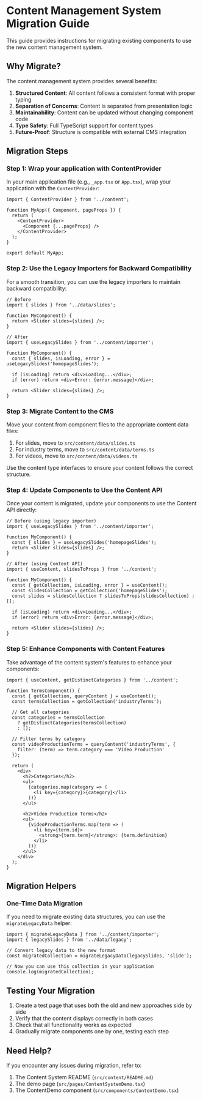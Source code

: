 # Content Management System Migration Guide

This guide provides instructions for migrating existing components to use the new content management system.

## Why Migrate?

The content management system provides several benefits:

1. **Structured Content**: All content follows a consistent format with proper typing
2. **Separation of Concerns**: Content is separated from presentation logic
3. **Maintainability**: Content can be updated without changing component code
4. **Type Safety**: Full TypeScript support for content types
5. **Future-Proof**: Structure is compatible with external CMS integration

## Migration Steps

### Step 1: Wrap your application with ContentProvider

In your main application file (e.g., `_app.tsx` or `App.tsx`), wrap your application with the `ContentProvider`:

```tsx
import { ContentProvider } from '../content';

function MyApp({ Component, pageProps }) {
  return (
    <ContentProvider>
      <Component {...pageProps} />
    </ContentProvider>
  );
}

export default MyApp;
```

### Step 2: Use the Legacy Importers for Backward Compatibility

For a smooth transition, you can use the legacy importers to maintain backward compatibility:

```tsx
// Before
import { slides } from '../data/slides';

function MyComponent() {
  return <Slider slides={slides} />;
}

// After
import { useLegacySlides } from '../content/importer';

function MyComponent() {
  const { slides, isLoading, error } = useLegacySlides('homepageSlides');
  
  if (isLoading) return <div>Loading...</div>;
  if (error) return <div>Error: {error.message}</div>;
  
  return <Slider slides={slides} />;
}
```

### Step 3: Migrate Content to the CMS

Move your content from component files to the appropriate content data files:

1. For slides, move to `src/content/data/slides.ts`
2. For industry terms, move to `src/content/data/terms.ts`
3. For videos, move to `src/content/data/videos.ts`

Use the content type interfaces to ensure your content follows the correct structure.

### Step 4: Update Components to Use the Content API

Once your content is migrated, update your components to use the Content API directly:

```tsx
// Before (using legacy importer)
import { useLegacySlides } from '../content/importer';

function MyComponent() {
  const { slides } = useLegacySlides('homepageSlides');
  return <Slider slides={slides} />;
}

// After (using Content API)
import { useContent, slidesToProps } from '../content';

function MyComponent() {
  const { getCollection, isLoading, error } = useContent();
  const slidesCollection = getCollection('homepageSlides');
  const slides = slidesCollection ? slidesToProps(slidesCollection) : [];
  
  if (isLoading) return <div>Loading...</div>;
  if (error) return <div>Error: {error.message}</div>;
  
  return <Slider slides={slides} />;
}
```

### Step 5: Enhance Components with Content Features

Take advantage of the content system's features to enhance your components:

```tsx
import { useContent, getDistinctCategories } from '../content';

function TermsComponent() {
  const { getCollection, queryContent } = useContent();
  const termsCollection = getCollection('industryTerms');
  
  // Get all categories
  const categories = termsCollection 
    ? getDistinctCategories(termsCollection)
    : [];
  
  // Filter terms by category
  const videoProductionTerms = queryContent('industryTerms', {
    filter: (term) => term.category === 'Video Production'
  });
  
  return (
    <div>
      <h2>Categories</h2>
      <ul>
        {categories.map(category => (
          <li key={category}>{category}</li>
        ))}
      </ul>
      
      <h2>Video Production Terms</h2>
      <ul>
        {videoProductionTerms.map(term => (
          <li key={term.id}>
            <strong>{term.term}</strong>: {term.definition}
          </li>
        ))}
      </ul>
    </div>
  );
}
```

## Migration Helpers

### One-Time Data Migration

If you need to migrate existing data structures, you can use the `migrateLegacyData` helper:

```tsx
import { migrateLegacyData } from '../content/importer';
import { legacySlides } from '../data/legacy';

// Convert legacy data to the new format
const migratedCollection = migrateLegacyData(legacySlides, 'slide');

// Now you can use this collection in your application
console.log(migratedCollection);
```

## Testing Your Migration

1. Create a test page that uses both the old and new approaches side by side
2. Verify that the content displays correctly in both cases
3. Check that all functionality works as expected
4. Gradually migrate components one by one, testing each step

## Need Help?

If you encounter any issues during migration, refer to:

1. The Content System README (`src/content/README.md`)
2. The demo page (`src/pages/ContentSystemDemo.tsx`)
3. The ContentDemo component (`src/components/ContentDemo.tsx`) 